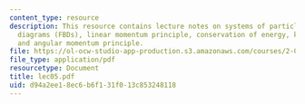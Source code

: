 ```yaml
---
content_type: resource
description: This resource contains lecture notes on systems of particles, free body
  diagrams (FBDs), linear momentum principle, conservation of energy, kinematics,
  and angular momentum principle.
file: https://ol-ocw-studio-app-production.s3.amazonaws.com/courses/2-003j-dynamics-and-control-i-spring-2007/d94a2ee18ec6b6f131f013c853248118_lec05.pdf
file_type: application/pdf
resourcetype: Document
title: lec05.pdf
uid: d94a2ee1-8ec6-b6f1-31f0-13c853248118
---
```

